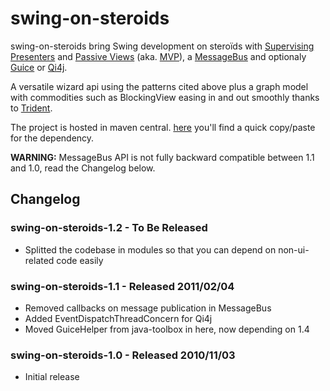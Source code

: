 swing-on-steroids
=================

swing-on-steroids bring Swing development on steroïds with [Supervising Presenters](http://martinfowler.com/eaaDev/SupervisingPresenter.html) and [Passive Views](http://martinfowler.com/eaaDev/PassiveScreen.html) (aka. [MVP](http://en.wikipedia.org/wiki/Model-view-presenter)), a [MessageBus](http://martinfowler.com/eaaDev/EventCollaboration.html) and optionaly [Guice](http://code.google.com/p/google-guice/) or [Qi4j](http://qi4j.org).

A versatile wizard api using the patterns cited above plus a graph model with commodities such as BlockingView easing in and out smoothly thanks to [Trident](http://kenai.com/projects/trident).

The project is hosted in maven central.
[here](http://mavencentral.sonatype.com/#search|ga|1|swing-on-steroids) you'll find a quick copy/paste for the dependency.

**WARNING:** MessageBus API is not fully backward compatible between 1.1 and 1.0, read the Changelog below.

Changelog
---------

### swing-on-steroids-1.2 - To Be Released

- Splitted the codebase in modules so that you can depend on non-ui-related code easily

### swing-on-steroids-1.1 - Released 2011/02/04

- Removed callbacks on message publication in MessageBus
- Added EventDispatchThreadConcern for Qi4j
- Moved GuiceHelper from java-toolbox in here, now depending on 1.4

### swing-on-steroids-1.0 - Released 2010/11/03

- Initial release


